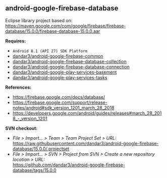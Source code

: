 ## android-google-firebase-database 

Eclipse library project based on:<br/>
https://maven.google.com/com/google/firebase/firebase-database/15.0.0/firebase-database-15.0.0.aar

**Requires:**
- `Android 8.1 (API 27) SDK Platform`
- [dandar3/android-google-firebase-common](https://github.com/dandar3/android-google-firebase-common/tree/15.0.0)
- [dandar3/android-google-firebase-database-collection](https://github.com/dandar3/android-google-firebase-database-collection/tree/15.0.0)
- [dandar3/android-google-firebase-database-connection](https://github.com/dandar3/android-google-firebase-database-connection/tree/15.0.0)
- [dandar3/android-google-play-services-basement](https://github.com/dandar3/android-google-play-services-basement/tree/15.0.0)
- [dandar3/android-google-play-services-tasks](https://github.com/dandar3/android-google-play-services-tasks/tree/15.0.0)

**References:**
- https://firebase.google.com/docs/database/
- https://firebase.google.com/support/release-notes/android#sdk_version_1201_march_28_2018
- https://developers.google.com/android/guides/releases#march_28_2018_-_version_1201

**SVN checkout:**
- _File > Import... > Team > Team Project Set > URL:_<br/>
  https://raw.githubusercontent.com/dandar3/android-google-firebase-database/15.0.0/.projectset
- _File > Import... > SVN > Project from SVN > Create a new repository location > URL:_<br/> 
  https://github.com/dandar3/android-google-firebase-database/tags/15.0.0